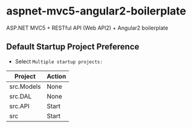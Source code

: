 # aspnet-mvc5-angular2-boilerplate

ASP.NET MVC5 + RESTful API (Web API2) + Angular2 boilerplate

## Default Startup Project Preference

- Select `Multiple startup projects: `

| Project | Action |
| --- | --- |
| src.Models | None |
| src.DAL | None |
| src.API | Start |
| src | Start |